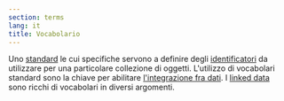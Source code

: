 ```yaml
---
section: terms
lang: it
title: Vocabolario
---
```


Uno [standard](../standard/) le cui specifiche servono a definire degli [identificatori](../identifier/) da utilizzare per una particolare collezione di oggetti. L'utilizzo di vocabolari standard sono la chiave per abilitare [l'integrazione fra dati](../data-integration/). I [linked data](../linked-data/) sono ricchi di vocabolari in diversi argomenti.
